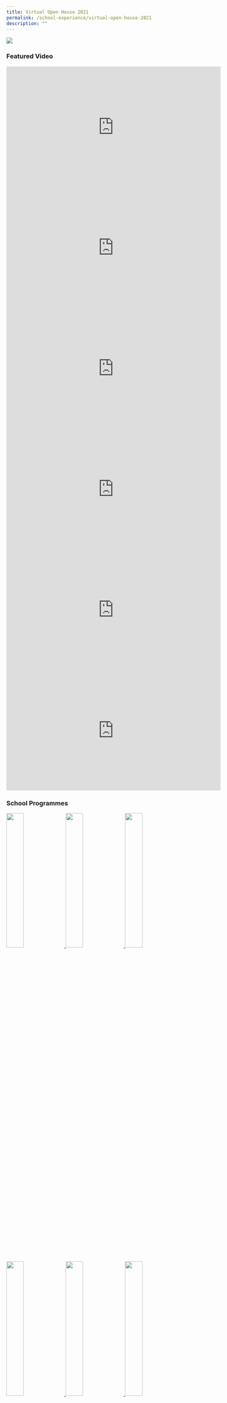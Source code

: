 ```yaml
---
title: Virtual Open House 2021
permalink: /school-experience/virtual-open-house-2021
description: ""
---
```

![](/images/2021-Openhouse2a.png)

### Featured Video

<iframe width="560" height="315" src="https://www.youtube.com/embed/zdg2uV1YUyM" title="YouTube video player" frameborder="0" allow="accelerometer; autoplay; clipboard-write; encrypted-media; gyroscope; picture-in-picture" allowfullscreen></iframe>

<iframe width="560" height="315" src="https://www.youtube.com/embed/fY1_GyKFSEA" title="YouTube video player" frameborder="0" allow="accelerometer; autoplay; clipboard-write; encrypted-media; gyroscope; picture-in-picture" allowfullscreen></iframe>

<iframe width="560" height="315" src="https://www.youtube.com/embed/wEM-RMqd-p8" title="YouTube video player" frameborder="0" allow="accelerometer; autoplay; clipboard-write; encrypted-media; gyroscope; picture-in-picture" allowfullscreen></iframe>

<iframe width="560" height="315" src="https://www.youtube.com/embed/EQ04uP6uxx4" title="YouTube video player" frameborder="0" allow="accelerometer; autoplay; clipboard-write; encrypted-media; gyroscope; picture-in-picture" allowfullscreen></iframe>

<iframe width="560" height="315" src="https://www.youtube.com/embed/bDrmgWh1H5U" title="YouTube video player" frameborder="0" allow="accelerometer; autoplay; clipboard-write; encrypted-media; gyroscope; picture-in-picture" allowfullscreen></iframe>

<iframe width="560" height="315" src="https://www.youtube.com/embed/gT6mqNMUUrE" title="YouTube video player" frameborder="0" allow="accelerometer; autoplay; clipboard-write; encrypted-media; gyroscope; picture-in-picture" allowfullscreen></iframe>

### School Programmes

<a href="https://staging.d2u2fg8l961knh.amplifyapp.com/holistic-education/Department/english">
<img src="/images/2021-EL.png"  style="width:30%">
</a>

<a href="https://staging.d2u2fg8l961knh.amplifyapp.com/holistic-education/Department/mathematics">
<img src="/images/2021-MATH.png"  style="width:30%">
</a>

<a href="https://staging.d2u2fg8l961knh.amplifyapp.com/holistic-education/Department/mother-tongue">
<img src="/images/2021-Mother-Tongue.png"  style="width:30%">
</a>

<a href="https://staging.d2u2fg8l961knh.amplifyapp.com/holistic-education/Department/science">
<img src="/images/2021-Science.png"  style="width:30%">
</a>

<a href="https://staging.d2u2fg8l961knh.amplifyapp.com/holistic-education/Department/physical-education-pe">
<img src="/images/2021-Physical-Edu.png"  style="width:30%">
</a>

<a href="https://staging.d2u2fg8l961knh.amplifyapp.com/holistic-education/Department/aesthetics">
<img src="/images/2021-Aesthetics.png"  style="width:30%">
</a>

<a href="https://staging.d2u2fg8l961knh.amplifyapp.com/holistic-education/Department/character-n-citizenship-education">
<img src="/images/2021-Character-n-Citizenship-Education.png"  style="width:30%">
</a>


<a href="https://staging.d2u2fg8l961knh.amplifyapp.com/holistic-education/Department/information-n-communications-technology">
<img src="/images/2021-ICT.png"  style="width:30%">
</a>

<a href="https://staging.d2u2fg8l961knh.amplifyapp.com/school-experience/school-wide-programmes/programme-for-active-learning-pal">
<img src="/images/2021-PAL.png"  style="width:30%">
</a>

### Niche Programmes

<a href="https://staging.d2u2fg8l961knh.amplifyapp.com/school-experience/school-wide-programmes/learn-for-life-programme-llp">
<img src="/images/2021-LLP.png"  style="width:30%">
</a>

<a href="https://staging.d2u2fg8l961knh.amplifyapp.com/school-experience/school-wide-programmes/applied-learning-programme-alp">
<img src="/images/2021-ALP.png"  style="width:30%">
</a>

<a href="https://staging.d2u2fg8l961knh.amplifyapp.com/school-experience/school-wide-programmes/interest-elective-programme-iep">
<img src="/images/2021-IEP.png"  style="width:30%">
</a>

### School Events 2021

**First Day**
 
<a href="https://photos.google.com/share/AF1QipPmU6Pq8iCF4lQl6tXaa_bTBpFnG32JK8rdnX5K3lFgrX6xUETkifPk1wxZULgIKg?key=QTFCX3d2OE9xeTVubE5DUm41a1NEMDU1cHZ0dzNB">
<img src="/images/2021%2001%2006%20First%20Day%209.jpeg"  style="width:50%">
</a>

**Road Safety**

<a href="https://photos.google.com/share/AF1QipOfHsrhhhLnUkId8G_YOW40R-1vKPqWoQDqOeiIZmcd6MnJqWBWpzYTyB2LTTAzpQ?key=NWR4WVVtdElEM1VhVkxueFFIWnlheXNPRWQxaWVR">
<img src="/images/2021%2001%2006%20road%20safety%202.jpeg"  style="width:50%">
</a>

**Buddy Program**

<a href="https://photos.google.com/share/AF1QipMOFeiU2xAgysWAc6lAOoAKTUle4_B0xWM6LeAbIMfL9fBnwS2z8baQlVhqbfRa9g?key=NDNDWGdBeElvcUxROXFjbzQ1V1J1c1UybS1VNEh3">
<img src="/images/2021%2001%2008%20buddy%20program%2026.jpeg"   style="width:50%">
</a>

**1st Day CCA**

<a href="https://photos.google.com/share/AF1QipPhnxVexXYb2XOavHrmon8Hmxrihrzlh3htkd0glwn5Qbypfi10oESeKM4uDT9aqQ?key=RjNIb0dUQmNTaEk1SHlZQ0xTbHhlUVBHSVJlby1n">
<img src="/images/2021%2001%2015%201st%20Day%20CCA%20J%20136.jpeg" style="width:50%">
</a>

**Total Defence Day**

<a href="https://photos.google.com/share/AF1QipM0DBJqwjzpmalnm5iwbPf27xwWfOmkRn5u7CW4Hw8hko_maBcvrQYzM0IlKeQcYg?key=UTdCeHE0cHN0aFJ1bDRGQmVmdnJCR01mQjdkQjJn">
<img src="/images/2021%2002%2008%20TDD%204.jpeg"   style="width:50%">
</a>

**Chinese New Year Celebration**

<a href="https://photos.google.com/share/AF1QipPL1V5R31_-OyrrKUprxhOfK1qCpY6IYoYbuwdORwFxUSEdUU3u7u3Kqke5AZ-Vcw?key=Q3A5UHE3N3pPRFJZTnYzYmdXVFNLdXFFVU82U3V3">
<img src="/images/2021%2002%2011%20CNY%202A%20108.jpeg"   style="width:50%">
</a>

### Swimsafer

<img src="/images/2021%2003%2026%20swimsafer%2013.jpeg" 
     style="width:50%">

### English Literature Week

<a href="https://photos.google.com/share/AF1QipP3UFYapClKcrVT1LHOhFtSIMAbYNtddqpLLxd9WCK0nwI9kz6h0AYquZnWmfmS3g?key=V0JaLXhyRkdjUHVQclZkSnh4VF9QYVF1aGI3b25R">
<img src="/images/2021%2004%2009%20EN%20Literature%20Wk%205.jpeg" style="width:50%">
</a>

### Prize Giving Day

<a href="https://photos.google.com/share/AF1QipPUPFetigdnE0tum3wh1N4lGDTedIm6tnRRy12dc2vc-FRssasmUHZIH6ZU4FKQ8A?key=R1o1RzhaSzZoVTROWk5ESWp1bU5zbGVNOGd6RDVn">
<img src="/images/2021%2011%2019%20PGD%20Jeff%2070.jpeg"  style="width:50%">
</a>

### Principal Live Talk

![](/images/2021-LiveTalk.png)